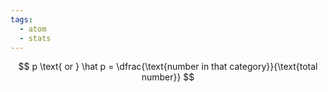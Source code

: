 ```yaml
---
tags:
  - atom
  - stats
---
```

$$ p \text{ or } \hat p = \dfrac{\text{number in that category}}{\text{total number}} $$

